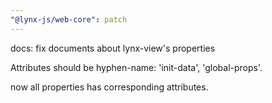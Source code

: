 ```yaml
---
"@lynx-js/web-core": patch
---
```


docs: fix documents about lynx-view's properties

Attributes should be hyphen-name: 'init-data', 'global-props'.

now all properties has corresponding attributes.
